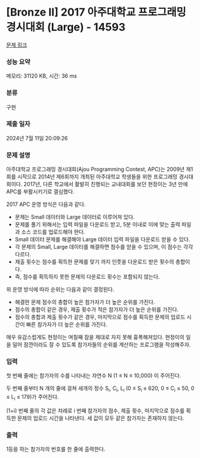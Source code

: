 # [Bronze II] 2017 아주대학교 프로그래밍 경시대회 (Large) - 14593 

[문제 링크](https://www.acmicpc.net/problem/14593) 

### 성능 요약

메모리: 31120 KB, 시간: 36 ms

### 분류

구현

### 제출 일자

2024년 7월 11일 20:09:26

### 문제 설명

<p>아주대학교 프로그래밍 경시대회(Ajou Programming Contest, APC)는 2009년 제1회를 시작으로 2014년 제6회까지 개최된 아주대학교 학생들을 위한 프로그래밍 경시대회이다. 2017년, 다른 학교에서 활발히 진행되는 교내대회를 보던 현정이는 3년 만에 APC를 부활시키기로 결심했다.</p>

<p>2017 APC 운영 방식은 다음과 같다.</p>

<ul>
	<li>문제는 Small 데이터와 Large 데이터로 이루어져 있다.</li>
	<li>문제를 풀기 위해서는 입력 파일을 다운로드 받고, 5분 이내로 이에 맞는 출력 파일과 소스 코드를 업로드해야 한다.</li>
	<li>Small 데이터 문제를 해결해야 Large 데이터 입력 파일을 다운로드 받을 수 있다.</li>
	<li>각 문제의 Small, Large 데이터를 해결하면 점수를 얻을 수 있으며, 이 점수는 각각 다르다.</li>
	<li>제출 횟수는 점수를 획득한 문제를 맞기 까지 인풋을 다운로드 받은 횟수의 총합이다.</li>
	<li>즉, 점수를 획득하지 못한 문제의 다운로드 횟수는 포함되지 않는다.</li>
</ul>

<p>위 운영 방식에 따라 순위는 다음과 같이 결정된다.</p>

<ul>
	<li>해결한 문제 점수의 총합이 높은 참가자가 더 높은 순위를 가진다.</li>
	<li>점수의 총합이 같은 경우, 제출 횟수가 적은 참가자가 더 높은 순위를 가진다.</li>
	<li>점수의 총합과 제출 횟수가 같은 경우, 마지막으로 점수를 획득한 문제의 업로드 시간이 빠른 참가자가 더 높은 순위를 가진다.</li>
</ul>

<p>매우 유감스럽게도 현정이는 며칠째 잠을 제대로 자지 못해 흉폭해져있다. 현정이의 일을 덜어 잠깐이라도 잘 수 있도록 참가자들의 순위를 계산하는 프로그램을 작성해주자.</p>

### 입력 

 <p>첫 번째 줄에는 참가자의 수를 나타내는 자연수 N (1 ≤ N ≤ 10,000) 이 주어진다.</p>

<p>두 번째 줄부터 N 개의 줄에 걸쳐 세개의 정수 S<sub>i</sub>, C<sub>i</sub>, L<sub>i</sub> (0 ≤ S<sub>i</sub> ≤ 620, 0 ≤ C<sub>i</sub> ≤ 50, 0 ≤ L<sub>i</sub> ≤ 179)가 주어진다.</p>

<p>(1+i) 번째 줄의 각 값은 차례로 i 번째 참가자의 점수, 제출 횟수, 마지막으로 점수를 획득한 문제의 업로드 시간을 나타낸다. 세 값이 모두 같은 참가자는 존재하지 않는다.</p>

### 출력 

 <p>1등을 하는 참가자의 번호를 한 줄에 출력한다.</p>


